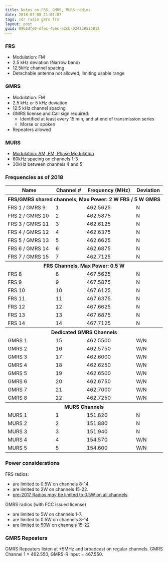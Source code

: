 ```yaml
---
title: Notes on FRS, GMRS, MURS radios
date: 2018-07-08 21:07:07
tags: sdr radio gmrs frs
layout: post
guid: 0962dfe0-dfec-466c-a2cb-024238526812
---
```


### FRS

- Modulation: FM
- 2.5 kHz deviation (Narrow band)
- 12.5kHz channel spacing
- Detachable antenna not allowed, limiting usable range

### GMRS

- Modulation: FM
- 2.5 kHz or 5 kHz deviation
- 12.5 kHz channel spacing
- GMRS license and Call sign required:
  - Identified at least every 15 min, and at end of transmission series
  - Morse or spoken
- Repeaters allowed

### MURS

- [Modulation: AM, FM, Phase Modulation](https://en.wikipedia.org/wiki/Multi-Use_Radio_Service#Authorized_modes)
- 60kHz spacing on channels 1-3
- 30kHz between channels 4 and 5

### Frequencies as of 2018
<table>
  <tr><th>Name</th><th>Channel #</th><th>Frequency (MHz)</th><th>Deviation</th></tr>
  <tr><th colspan="4">FRS/GMRS shared channels, Max Power: 2 W FRS / 5 W GMRS</th></tr>
  <tr><td>FRS 1 / GMRS 9</td> <td>1</td><td>462.5625 </td><td>N</td></tr>
  <tr><td>FRS 2 / GMRS 10</td><td>2</td><td>462.5875 </td><td>N</td></tr>
  <tr><td>FRS 3 / GMRS 11</td><td>3</td><td>462.6125 </td><td>N</td></tr>
  <tr><td>FRS 4 / GMRS 12</td><td>4</td><td>462.6375 </td><td>N</td></tr>
  <tr><td>FRS 5 / GMRS 13</td><td>5</td><td>462.6625 </td><td>N</td></tr>
  <tr><td>FRS 6 / GMRS 14</td><td>6</td><td>462.6875 </td><td>N</td></tr>
  <tr><td>FRS 7 / GMRS 15</td><td>7</td><td>462.7125 </td><td>N</td></tr>

  <tr><th colspan="4">FRS Channels, Max Power: 0.5 W</th></tr>
  <tr><td>FRS 8</td><td>8</td><td>467.5625 </td><td>N</td></tr>
  <tr><td>FRS 9</td><td>9</td><td>467.5875 </td><td>N</td></tr>
  <tr><td>FRS 10</td><td>10</td><td>467.6125 </td><td>N</td></tr>
  <tr><td>FRS 11</td><td>11</td><td>467.6375 </td><td>N</td></tr>
  <tr><td>FRS 12</td><td>12</td><td>467.6625 </td><td>N</td></tr>
  <tr><td>FRS 13</td><td>13</td><td>467.6875 </td><td>N</td></tr>
  <tr><td>FRS 14</td><td>14</td><td>467.7125 </td><td>N</td></tr>

  <tr><th colspan="4">Dedicated GMRS Channels</th></tr>
  <tr><td>GMRS 1</td><td>15</td><td>462.5500 </td><td>W/N</td></tr>
  <tr><td>GMRS 2</td><td>16</td><td>462.5750 </td><td>W/N</td></tr>
  <tr><td>GMRS 3</td><td>17</td><td>462.6000 </td><td>W/N</td></tr>
  <tr><td>GMRS 4</td><td>18</td><td>462.6250 </td><td>W/N</td></tr>
  <tr><td>GMRS 5</td><td>19</td><td>462.6500 </td><td>W/N</td></tr>
  <tr><td>GMRS 6</td><td>20</td><td>462.6750 </td><td>W/N</td></tr>
  <tr><td>GMRS 7</td><td>21</td><td>462.7000 </td><td>W/N</td></tr>
  <tr><td>GMRS 8</td><td>22</td><td>462.7250 </td><td>W/N</td></tr>

  <tr><th colspan="4">MURS Channels</th></tr>
  <tr><td>MURS 1</td><td>1</td><td>151.820</td><td>N</td></tr>
  <tr><td>MURS 2</td><td>2</td><td>151.880</td><td>N</td></tr>
  <tr><td>MURS 3</td><td>3</td><td>151.940</td><td>N</td></tr>
  <tr><td>MURS 4</td><td>4</td><td>154.570</td><td>W/N</td></tr>
  <tr><td>MURS 5</td><td>5</td><td>154.600</td><td>W/N</td></tr>
</table>

### Power considerations

FRS radios:
- are limited to 0.5W on channels 8-14.
- are limited to 2W on channels 15-22.
- [pre-2017 Radios *may* be limited to 0.5W on all channels](https://en.wikipedia.org/wiki/Family_Radio_Service#Technical_information).

GMRS radios (with FCC issued license)
- are limited to 5W on channels 1-7.
- are limited to 0.5W on channels 8-14.
- are limited to 50W on channels 15-22

### GMRS Repeaters

GMRS Repeaters listen at +5MHz and broadcast on regular channels. GMRS Channel 1 = 462.550, GMRS-R input = 467.550.
